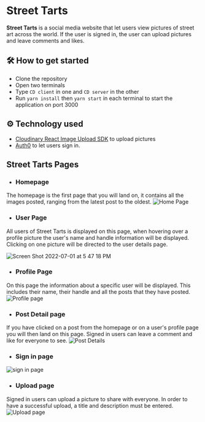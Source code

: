 # Street Tarts

**Street Tarts** is a social media website that let users view pictures of street art across the world. If the user is signed in, the user can upload pictures and leave comments and likes.

## 🛠 How to get started
* Clone the repository
* Open two terminals 
* Type `CD client` in one and `CD server` in the other
* Run `yarn install` then `yarn start` in each terminal to start the application on port 3000

## ⚙️ Technology used
* [Cloudinary React Image Upload SDK](https://cloudinary.com/documentation/react_image_and_video_upload) to upload pictures
* [Auth0](https://cloudinary.com/documentation/react_image_and_video_upload) to let users sign in.

## Street Tarts Pages
* ### Homepage
 The homepage is the first page that you will land on, it contains all the images posted, ranging from the latest post to the oldest.
![Home Page](https://user-images.githubusercontent.com/101354053/176972466-af2ac915-3ffe-4af9-8645-6b1dd36af82d.png)

* ### User Page
All users of Street Tarts is displayed on this page, when hovering over a profile picture the user's name and handle information will be displayed. Clicking on one picture will be directed to the user details page.

![Screen Shot 2022-07-01 at 5 47 18 PM](https://user-images.githubusercontent.com/101354053/176971441-04d6eacb-5096-492d-961d-7a66f7292cfd.png)


* ### Profile Page
On this page the information about a specific user will be displayed. This includes their name, their handle and all the posts that they have posted.
![Profile page](https://user-images.githubusercontent.com/101354053/176972635-81f2034c-cc91-4f63-825d-2bafe232e141.png)


* ### Post Detail page
If you have clicked on a post from the homepage or on a user's profile page you will then land on this page. Signed in users can leave a comment and like for everyone to see. 
![Post Details](https://user-images.githubusercontent.com/101354053/176972649-48caba07-b2d5-48d5-8270-1130d455098e.png)


* ### Sign in page
![sign in page](https://user-images.githubusercontent.com/101354053/176972904-e7068f7d-c2c0-4c10-82c6-e717e685a8f9.png)



* ### Upload page
Signed in users can upload a picture to share with everyone. In order to have a successful upload, a title and description must be entered.
![Upload page](https://user-images.githubusercontent.com/101354053/176972683-76eaf677-9e98-4c0e-b0bd-e5bfa1ada697.png)

